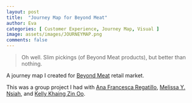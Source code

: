 ```yaml
---
layout: post
title:  "Journey Map for Beyond Meat"
author: Eva
categories: [ Customer Experience, Journey Map, Visual ]
image: assets/images/JOURNEYMAP.png
comments: false
---
```

> Oh well. Slim pickings (of Beyond Meat products), but better than nothing.

A journey map I created for <a target="_blank"  href="https://www.beyondmeat.com/">Beyond Meat</a> retail market.

This was a group project I had with <a target="_blank" href="https://www.linkedin.com/in/afregatillo/">Ana Francesca Regatillo</a>, <a target="_blank" href="https://www.linkedin.com/in/melissa-nsiah/">Melissa Y. Nsiah</a>, and <a target="_blank" href="https://www.linkedin.com/in/kellykhaingzin/">Kelly Khaing Zin Oo<a>.

